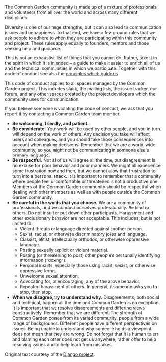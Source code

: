 The Common Garden community is made up of a mixture of professionals and volunteers from all over the world and across many different disciplines.

Diversity is one of our huge strengths, but it can also lead to communication issues and unhappiness. To that end, we have a few ground rules that we ask people to adhere to when they are participating within this community and project. These rules apply equally to founders, mentors and those seeking help and guidance.

This is not an exhaustive list of things that you cannot do. Rather, take it in the spirit in which it is intended – a guide to make it easier to enrich all of us and the technical communities in which we participate. Together with this code of conduct see also the [principles which guide us](Principles).

This code of conduct applies to all spaces managed by the Common Garden project. This includes slack, the mailing lists, the issue tracker, our forum, and any other spaces created by the project developers which the community uses for communication.

If you believe someone is violating the code of conduct, we ask that you report it by contacting a Common Garden team member.

* **Be welcoming, friendly, and patient.**
* **Be considerate.** Your work will be used by other people, and you in turn will depend on the work of others. Any decision you take will affect users and colleagues, and you should take those consequences into account when making decisions. Remember that we are a world-wide community, so you might not be communicating in someone else's primary language.
* **Be respectful.** Not all of us will agree all the time, but disagreement is no excuse for poor behavior and poor manners. We might all experience some frustration now and then, but we cannot allow that frustration to turn into a personal attack. It is important to remember that a community where people feel uncomfortable or threatened is not a productive one. Members of the Common Garden community should be respectful when dealing with other members as well as with people outside the Common Garden community.
* **Be careful in the words that you choose.** We are a community of professionals, and we conduct ourselves professionally. Be kind to others. Do not insult or put down other participants. Harassment and other exclusionary behavior are not acceptable. This includes, but is not limited to:
  * Violent threats or language directed against another person.
  * Sexist, racist, or otherwise discriminatory jokes and language.
  * Classist, elitist, intellectually orthodox, or otherwise oppressive language.
  * Posting sexually explicit or violent material.
  * Posting (or threatening to post) other people's personally identifying information ("doxing").
  * Personal insults, especially those using racist, sexist, or otherwise oppressive terms.
  * Unwelcome sexual attention.
  * Advocating for, or encouraging, any of the above behavior.
  * Repeated harassment of others. In general, if someone asks you to stop, then stop.
* **When we disagree, try to understand why.** Disagreements, both social and technical, happen all the time and Common Garden is no exception. It is important that we resolve disagreements and differing views constructively. Remember that we are different. The strength of Common Garden comes from its varied community, people from a wide range of backgrounds. Different people have different perspectives on issues. Being unable to understand why someone holds a viewpoint does not mean that they are wrong. Do not forget that it is human to err and blaming each other does not get us anywhere, rather offer to help resolving issues and to help learn from mistakes.

Original text courtesy of the [Django project](https://www.djangoproject.com/conduct/).
